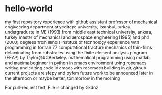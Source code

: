 # hello-world
my first repository experience with github
assistant professor of mechanical engineering department at yeditepe university, istanbul, turkey.
undergraduate in ME (1993) from middle east technical university, ankara, turkey
master of mechanical and aerospace engineering (1995) and phd (2000) degrees from illinois institute of technology
experience with programming in fortran 77
computational fracture mechanics of thin-films delaminating from substrates using the finite element analysis program (FEAP) by Taylor@UCBerkeley.
mathematical programming using matlab and maxima
beginner in python in emacs environment using ropemacs
writing and editing code in emacs with ropemacs
building in git, github
current projects are sfepy and pyfem
future work to be announced
later in the afternoon
or maybe better, tommorrow in the morning

For pull-request test, File is changed by Gkdnz


